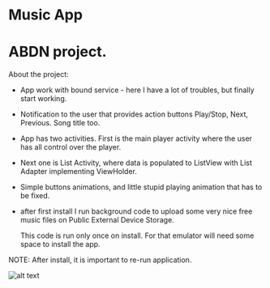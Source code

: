 Music App
=========

ABDN project.
=============


About the project:

* App work with bound service - here I have a lot of troubles, but finally start working. 

* Notification to the user that provides action buttons Play/Stop, Next, Previous. Song title too.

* App has two activities. First is the main player activity where the user has all control over the player.

* Next one is List Activity, where data is populated to ListView with List Adapter implementing ViewHolder.

* Simple buttons animations, and little stupid playing animation that has to be fixed.

* after first install I run background code to upload some very nice free music files on Public External Device Storage.

  This code is run only once on install. For that emulator will need some space to install the app.


NOTE: After install, it is important to re-run application. 

![alt text](https://i.ibb.co/K2kBCW2/Music-player.jpg)
